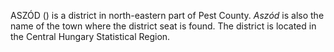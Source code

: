 ASZÓD () is a district in north-eastern part of Pest County. _Aszód_ is also the name of the town where the district seat is found. The district is located in the Central Hungary Statistical Region.

